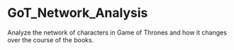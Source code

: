 # GoT_Network_Analysis
Analyze the network of characters in Game of Thrones and how it changes over the course of the books.
